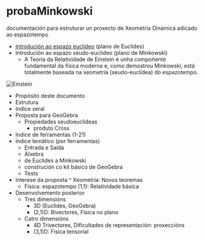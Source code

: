 # probaMinkowski
documentación para estruturar un proxecto de Xeometría Dinámica adicado ao espazotempo

*  [Introdución ao espazo euclideo](https://github.com/probaxeoxebra/documento1) (plano de Euclides)
*  Introdución ao espazo seudo-euclideo (plano de Minkowski)
   * A Teoría da Relatividade de Einstein é unha compoñente fundamental da física moderna e, como demostrou Minkowski, está totalmente baseada na xeometría (seudo-euclídea) do espazotempo.

![Einstein](https://upload.wikimedia.org/wikipedia/commons/thumb/3/3e/Einstein_1921_by_F_Schmutzer_-_restoration.jpg/220px-Einstein_1921_by_F_Schmutzer_-_restoration.jpg "O amigo Einstein")
 
* Propósito deste documento
* Estrutura
* Indice xeral
* Proposta para GeoGebra
  * Propiedades seudoeuclideas
    * produto Cross
* Indice de ferramentas (1-21)
* Indice temático (por ferramentas) 
  * Entrada  e Saída
  * Álxebra
  * de Euclides a Minkowski
  * construción co kit básico de GeoGebra
  * Tests
 * Interese da proposta
   ^ Xeometría: Novos teoremas 
   * Física: espazotempo (1,1): Relatividade básica
* Desenvolvemento posterior
   * Tres dimensións
     * 3D (Euclides, GeoGebra)
     * (2,1)D: Bivectores, Física no plano
   * Catro dimensións
     * 4D Trivectores, Dificultades de representación: proxeccións
     * (3,1)D: Física tensorial
